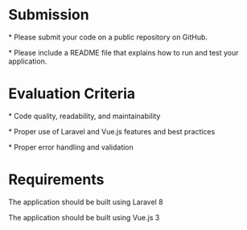 <h1>Submission</h1>
<p>* Please submit your code on a public repository on GitHub.</p>
<p>* Please include a README file that explains how to run and test your application.</p>
<h1>Evaluation Criteria</h1>
<p>* Code quality, readability, and maintainability</p>
<p>* Proper use of Laravel and Vue.js features and best practices</p>
<p>* Proper error handling and validation</p>
<h1>Requirements</h1>
<p>The application should be built using Laravel 8</p>
<p>The application should be built using Vue.js 3</p>


